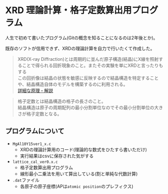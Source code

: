 # XRD 理論計算・格子定数算出用プログラム

人生で初めて書いたプログラム(Gitの概念を知ることになるのは2年後とか)。

既存のソフトが信用できず、XRDの理論計算を自力で行いたくて作成した。  

> XRD(X-ray Diffraction)とは周期的に並んだ原子構造(結晶)にX線を照射することで得られる回折現象のこと。またその実験を単にXRDと言ったりもする  
> この回折像は結晶の状態を敏感に反映するので結晶構造を特定することや、結晶構造自体のモデルを構築するのに利用される。  
> [詳細な原理・解説](https://www.mst.or.jp/method/tabid/153/Default.aspx)


> 格子定数とは結晶構造の格子の長さのこと。  
> 結晶構造は原子の周期配列の最小分割単位なのでその最小分割単位の大きさが格子定数となる。

## プログラムについて

- `MgAl10Y15ver1_x.c`
  - XRDの理論計算用のコード(理論的な数式をひたすら書いただけ)
  - 実行結果はcsvに保存された気がする
- `lattice_cal_ver0.x.c`
  - 格子定数算出用プログラム
  - 線形最小二乗法を用いて算出している(割と単純な代数計算)
- `.dat`ファイル
  - 各原子の原子座標(APは`atomic position`のプレフィクス)